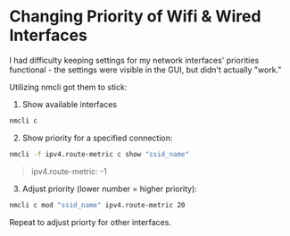 # Changing Priority of Wifi & Wired Interfaces

I had difficulty keeping settings for my network interfaces' priorities functional - the settings were visible in the GUI, but didn't actually "work."

Utilizing nmcli got them to stick:

1. Show available interfaces
  ```bash
  nmcli c
  ```

2. Show priority for a specified connection:
  ```bash
  nmcli -f ipv4.route-metric c show "ssid_name"
  ```
  > ipv4.route-metric:                      -1

3. Adjust priority (lower number = higher priority):
  ```bash
  nmcli c mod "ssid_name" ipv4.route-metric 20
  ```

Repeat to adjust priorty for other interfaces.
